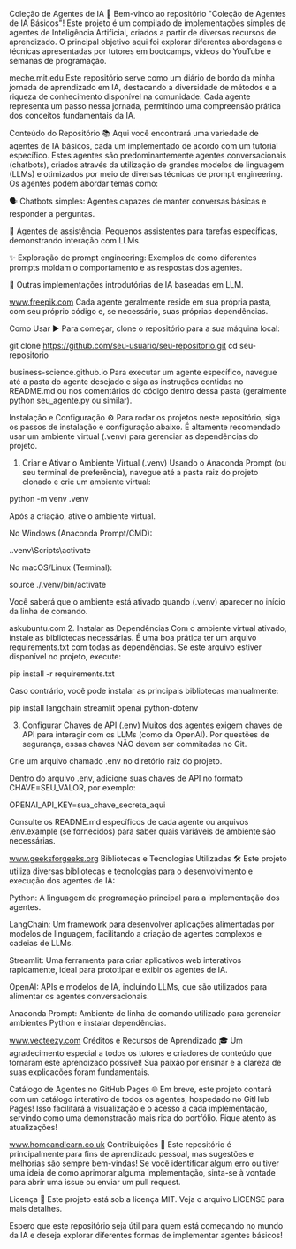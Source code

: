 Coleção de Agentes de IA 🤖
Bem-vindo ao repositório "Coleção de Agentes de IA Básicos"! Este projeto é um compilado de implementações simples de agentes de Inteligência Artificial, criados a partir de diversos recursos de aprendizado. O principal objetivo aqui foi explorar diferentes abordagens e técnicas apresentadas por tutores em bootcamps, vídeos do YouTube e semanas de programação.

meche.mit.edu
Este repositório serve como um diário de bordo da minha jornada de aprendizado em IA, destacando a diversidade de métodos e a riqueza de conhecimento disponível na comunidade. Cada agente representa um passo nessa jornada, permitindo uma compreensão prática dos conceitos fundamentais da IA.

Conteúdo do Repositório 📚
Aqui você encontrará uma variedade de agentes de IA básicos, cada um implementado de acordo com um tutorial específico. Estes agentes são predominantemente agentes conversacionais (chatbots), criados através da utilização de grandes modelos de linguagem (LLMs) e otimizados por meio de diversas técnicas de prompt engineering. Os agentes podem abordar temas como:

🗣️ Chatbots simples: Agentes capazes de manter conversas básicas e responder a perguntas.

🤝 Agentes de assistência: Pequenos assistentes para tarefas específicas, demonstrando interação com LLMs.

✨ Exploração de prompt engineering: Exemplos de como diferentes prompts moldam o comportamento e as respostas dos agentes.

🧠 Outras implementações introdutórias de IA baseadas em LLM.

www.freepik.com
Cada agente geralmente reside em sua própria pasta, com seu próprio código e, se necessário, suas próprias dependências.

Como Usar ▶️
Para começar, clone o repositório para a sua máquina local:

git clone https://github.com/seu-usuario/seu-repositorio.git
cd seu-repositorio

business-science.github.io
Para executar um agente específico, navegue até a pasta do agente desejado e siga as instruções contidas no README.md ou nos comentários do código dentro dessa pasta (geralmente python seu_agente.py ou similar).

Instalação e Configuração ⚙️
Para rodar os projetos neste repositório, siga os passos de instalação e configuração abaixo. É altamente recomendado usar um ambiente virtual (.venv) para gerenciar as dependências do projeto.

1. Criar e Ativar o Ambiente Virtual (.venv)
   Usando o Anaconda Prompt (ou seu terminal de preferência), navegue até a pasta raiz do projeto clonado e crie um ambiente virtual:

python -m venv .venv

Após a criação, ative o ambiente virtual.

No Windows (Anaconda Prompt/CMD):

.\.venv\Scripts\activate

No macOS/Linux (Terminal):

source ./.venv/bin/activate

Você saberá que o ambiente está ativado quando (.venv) aparecer no início da linha de comando.

askubuntu.com 2. Instalar as Dependências
Com o ambiente virtual ativado, instale as bibliotecas necessárias. É uma boa prática ter um arquivo requirements.txt com todas as dependências. Se este arquivo estiver disponível no projeto, execute:

pip install -r requirements.txt

Caso contrário, você pode instalar as principais bibliotecas manualmente:

pip install langchain streamlit openai python-dotenv

3. Configurar Chaves de API (.env)
   Muitos dos agentes exigem chaves de API para interagir com os LLMs (como da OpenAI). Por questões de segurança, essas chaves NÃO devem ser commitadas no Git.

Crie um arquivo chamado .env no diretório raiz do projeto.

Dentro do arquivo .env, adicione suas chaves de API no formato CHAVE=SEU_VALOR, por exemplo:

OPENAI_API_KEY=sua_chave_secreta_aqui

Consulte os README.md específicos de cada agente ou arquivos .env.example (se fornecidos) para saber quais variáveis de ambiente são necessárias.

www.geeksforgeeks.org
Bibliotecas e Tecnologias Utilizadas 🛠️
Este projeto utiliza diversas bibliotecas e tecnologias para o desenvolvimento e execução dos agentes de IA:

Python: A linguagem de programação principal para a implementação dos agentes.

LangChain: Um framework para desenvolver aplicações alimentadas por modelos de linguagem, facilitando a criação de agentes complexos e cadeias de LLMs.

Streamlit: Uma ferramenta para criar aplicativos web interativos rapidamente, ideal para prototipar e exibir os agentes de IA.

OpenAI: APIs e modelos de IA, incluindo LLMs, que são utilizados para alimentar os agentes conversacionais.

Anaconda Prompt: Ambiente de linha de comando utilizado para gerenciar ambientes Python e instalar dependências.

www.vecteezy.com
Créditos e Recursos de Aprendizado 🎓
Um agradecimento especial a todos os tutores e criadores de conteúdo que tornaram este aprendizado possível! Sua paixão por ensinar e a clareza de suas explicações foram fundamentais.

Catálogo de Agentes no GitHub Pages 🌐
Em breve, este projeto contará com um catálogo interativo de todos os agentes, hospedado no GitHub Pages! Isso facilitará a visualização e o acesso a cada implementação, servindo como uma demonstração mais rica do portfólio. Fique atento às atualizações!

www.homeandlearn.co.uk
Contribuições 🤝
Este repositório é principalmente para fins de aprendizado pessoal, mas sugestões e melhorias são sempre bem-vindas! Se você identificar algum erro ou tiver uma ideia de como aprimorar alguma implementação, sinta-se à vontade para abrir uma issue ou enviar um pull request.

Licença 📜
Este projeto está sob a licença MIT. Veja o arquivo LICENSE para mais detalhes.

Espero que este repositório seja útil para quem está começando no mundo da IA e deseja explorar diferentes formas de implementar agentes básicos!
